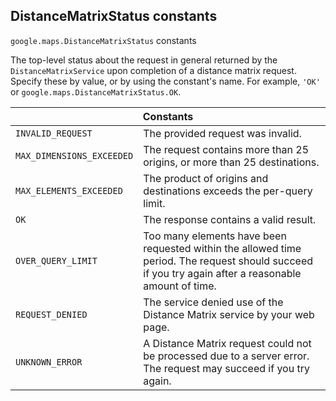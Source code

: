 <h2 id="DistanceMatrixStatus"> DistanceMatrixStatus constants </h2><p>
<code><span itemprop="path">google.maps</span>.<span itemprop="name">DistanceMatrixStatus</span></code>
constants
</p><p>The top-level status about the request in general returned by the <code>DistanceMatrixService</code> upon completion of a distance matrix request. Specify these by value, or by using the constant's name. For example, <code>'OK'</code> or <code>google.maps.DistanceMatrixStatus.OK</code>.</p><div class="devsite-table-wrapper"><table class="constants responsive" summary="DistanceMatrixStatus constants">
<thead>
<tr><th colspan="2">Constants</th>
</tr></thead>
<tbody>
<tr id="DistanceMatrixStatus.INVALID_REQUEST">
<td><code><span>INVALID_REQUEST</span></code></td>
<td>The provided request was invalid.</td>
</tr>
<tr id="DistanceMatrixStatus.MAX_DIMENSIONS_EXCEEDED">
<td><code><span>MAX_DIMENSIONS_EXCEEDED</span></code></td>
<td>The request contains more than 25 origins, or more than 25 destinations.</td>
</tr>
<tr id="DistanceMatrixStatus.MAX_ELEMENTS_EXCEEDED">
<td><code><span>MAX_ELEMENTS_EXCEEDED</span></code></td>
<td>The product of origins and destinations exceeds the per-query limit.</td>
</tr>
<tr id="DistanceMatrixStatus.OK">
<td><code><span>OK</span></code></td>
<td>The response contains a valid result.</td>
</tr>
<tr id="DistanceMatrixStatus.OVER_QUERY_LIMIT">
<td><code><span>OVER_QUERY_LIMIT</span></code></td>
<td>Too many elements have been requested within the allowed time period. The request should succeed if you try again after a reasonable amount of time.</td>
</tr>
<tr id="DistanceMatrixStatus.REQUEST_DENIED">
<td><code><span>REQUEST_DENIED</span></code></td>
<td>The service denied use of the Distance Matrix service by your web page.</td>
</tr>
<tr id="DistanceMatrixStatus.UNKNOWN_ERROR">
<td><code><span>UNKNOWN_ERROR</span></code></td>
<td>A Distance Matrix request could not be processed due to a server error. The request may succeed if you try again.</td>
</tr>
</tbody>
</table></div>